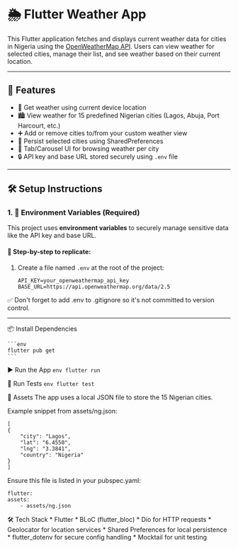 # 🌦️ Flutter Weather App

This Flutter application fetches and displays current weather data for cities in Nigeria using the [OpenWeatherMap API](https://openweathermap.org/current). Users can view weather for selected cities, manage their list, and see weather based on their current location.

---

## 📱 Features

- 📍 Get weather using current device location
- 🏙️ View weather for 15 predefined Nigerian cities (Lagos, Abuja, Port Harcourt, etc.)
- ➕ Add or remove cities to/from your custom weather view
- 💾 Persist selected cities using SharedPreferences
- 🎠 Tab/Carousel UI for browsing weather per city
- 🔒 API key and base URL stored securely using `.env` file

---

## 🛠️ Setup Instructions

### 1. 🔑 Environment Variables (Required)

This project uses **environment variables** to securely manage sensitive data like the API key and base URL.

#### 🔐 Step-by-step to replicate:

1. Create a file named `.env` at the root of the project:
   ```env
   API_KEY=your_openweathermap_api_key
   BASE_URL=https://api.openweathermap.org/data/2.5
    ```
 
✅ Don't forget to add .env to .gitignore so it's not committed to version control.

---

📦 Install Dependencies

    ```env
    flutter pub get
    ```


▶️ Run the App
    ```env
    flutter run
    ```



🧪 Run Tests
    ```env
    flutter test
    ```
    


📂 Assets
The app uses a local JSON file to store the 15 Nigerian cities.

Example snippet from assets/ng.json:

    
    [
    {
        "city": "Lagos",
        "lat": "6.4550",
        "lng": "3.3841",
        "country": "Nigeria"
    }
    ]
    

Ensure this file is listed in your pubspec.yaml:

    
    flutter:
    assets:
        - assets/ng.json
    
    
    
🛠️ Tech Stack
    * Flutter
    * BLoC (flutter_bloc)
    * Dio for HTTP requests
    * Geolocator for location services
    * Shared Preferences for local persistence
    * flutter_dotenv for secure config handling
    * Mocktail for unit testing
